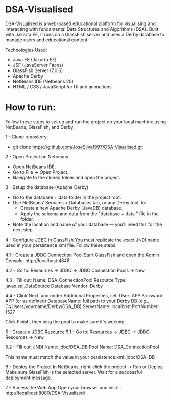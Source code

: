 # DSA-Visualised
DSA-Visualised is a web-based educational platform for visualising and interacting with fundamental Data Structures and Algorithms (DSA). Built with Jakarta EE, it runs on a GlassFish server and uses a Derby database to manage users and educational content.

Technologies Used:
- Java EE (Jakarta EE)
- JSF (JavaServer Faces)
- GlassFish Server (7.0.6)
- Apache Derby
- NetBeans IDE (Netbeans 20)
- HTML / CSS / JavaScript for UI and animations

# How to run:
Follow these steps to set up and run the project on your local machine using NetBeans, GlassFish, and Derby.

1 - Clone repository:
  - git clone https://github.com/JoseSilva1997/DSA-Visualised.git

2 - Open Project on Netbeans
  - Open NetBeans IDE.
  - Go to File → Open Project.
  - Navigate to the cloned folder and open the project.

3 - Setup the database (Apache Derby)
  - Go to the database + data folder in the project root.
  - Use NetBeans’ Services > Databases tab, or any Derby tool, to:
      - Create a new Apache Derby (JavaDB) database.
      - Apply the schema and data from the "database + data " file in the folder.
  - Note the location and name of your database — you'll need this for the next step.

4 - Configure JDBC in GlassFish
  You must replicate the exact JNDI name used in your persistence.xml file. Follow these steps:

  4.1 - Create a JDBC Connection Pool
    Start GlassFish and open the Admin Console:
    http://localhost:4848

  4.2 - Go to:
    Resources → JDBC → JDBC Connection Pools → New

  4.3 - Fill out:
    Name: DSA_ConnectionPool
    Resource Type: javax.sql.DataSource
    Database Vendor: Derby
  
  4.4 - Click Next, and under Additional Properties, set:
    User: APP
    Password: APP (or as defined)
    DatabaseName: full path to your Derby DB (e.g., C:/Users/yourname/Derby/DSA_DB)
    ServerName: localhost
    PortNumber: 1527

Click Finish, then ping the pool to make sure it's working.

5 - Create a JDBC Resource
  5.1 - Go to:
    Resources → JDBC → JDBC Resources → New
  
  5.2 - Fill out:
    JNDI Name: jdbc/DSA_DB
    Pool Name: DSA_ConnectionPool

  This name must match the value in your persistence.xml:
  <jta-data-source>jdbc/DSA_DB</jta-data-source>

6 - Deploy the Project
  In NetBeans, right-click the project → Run or Deploy.
  Make sure GlassFish is the selected server.
  Wait for a successful deployment message.

7 - Access the Web App
  Open your browser and visit:
    - http://localhost:8080/DSA-Visualised/
